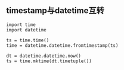 ﻿## timestamp与datetime互转

```pyton
import time
import datetime

ts = time.time()
time = datetime.datetime.fromtimestamp(ts)

dt = datetime.datetime.now()
ts = time.mktime(dt.timetuple())

```
